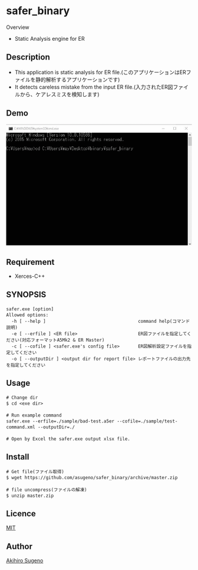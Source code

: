 # safer_binary

Overview

* Static Analysis engine for ER

## Description

* This application is static analysis for ER file.(このアプリケーションはERファイルを静的解析するアプリケーションです)
* It detects careless mistake from the input ER file.(入力されたER図ファイルから、ケアレスミスを検知します)

## Demo

![Demo](https://github.com/asugeno/safer_binary/blob/master/demo.gif)

## Requirement

* Xerces-C++

## SYNOPSIS

```
safer.exe [option]
Allowed options:
  -h [ --help ]                                   command help(コマンド説明)
  -e [ --erfile ] <ER file>                       ER図ファイルを指定してください(対応フォーマットA5Mk2 & ER Master)
  -c [ --cofile ] <safer.exe's config file>       ER図解析設定ファイルを指定してください
  -o [ --outputDir ] <output dir for report file> レポートファイルの出力先を指定してください
```

## Usage

```
# Change dir
$ cd <exe dir>

# Run example command 
safer.exe --erfile=./sample/bad-test.a5er --cofile=./sample/test-command.xml --outputDir=./

# Open by Excel the safer.exe output xlsx file.
```

## Install

```
# Get file(ファイル取得)
$ wget https://github.com/asugeno/safer_binary/archive/master.zip

# file uncompress(ファイルの解凍)
$ unzip master.zip
```

## Licence

[MIT](https://opensource.org/licenses/mit-license.php)

## Author

[Akihiro Sugeno](https://github.com/asugeno)


